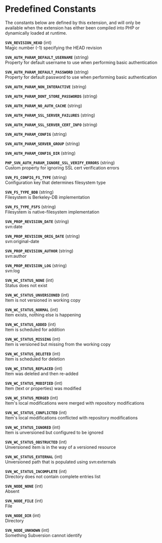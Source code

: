 Predefined Constants
====================

The constants below are defined by this extension, and will only be
available when the extension has either been compiled into PHP or
dynamically loaded at runtime.

**`SVN_REVISION_HEAD`** (<span class="type">int</span>)  
<span class="simpara"> Magic number (-1) specifying the HEAD revision
</span>

<!-- -->

**`SVN_AUTH_PARAM_DEFAULT_USERNAME`** (<span class="type">string</span>)  
<span class="simpara"> Property for default username to use when
performing basic authentication </span>

**`SVN_AUTH_PARAM_DEFAULT_PASSWORD`** (<span class="type">string</span>)  
<span class="simpara"> Property for default password to use when
performing basic authentication </span>

**`SVN_AUTH_PARAM_NON_INTERACTIVE`** (<span class="type">string</span>)  
<span class="simpara"></span>

**`SVN_AUTH_PARAM_DONT_STORE_PASSWORDS`** (<span class="type">string</span>)  
<span class="simpara"></span>

**`SVN_AUTH_PARAM_NO_AUTH_CACHE`** (<span class="type">string</span>)  
<span class="simpara"></span>

**`SVN_AUTH_PARAM_SSL_SERVER_FAILURES`** (<span class="type">string</span>)  
<span class="simpara"></span>

**`SVN_AUTH_PARAM_SSL_SERVER_CERT_INFO`** (<span class="type">string</span>)  
<span class="simpara"></span>

**`SVN_AUTH_PARAM_CONFIG`** (<span class="type">string</span>)  
<span class="simpara"></span>

**`SVN_AUTH_PARAM_SERVER_GROUP`** (<span class="type">string</span>)  
<span class="simpara"></span>

**`SVN_AUTH_PARAM_CONFIG_DIR`** (<span class="type">string</span>)  
<span class="simpara"></span>

**`PHP_SVN_AUTH_PARAM_IGNORE_SSL_VERIFY_ERRORS`** (<span class="type">string</span>)  
<span class="simpara"> Custom property for ignoring SSL cert
verification errors </span>

<!-- -->

**`SVN_FS_CONFIG_FS_TYPE`** (<span class="type">string</span>)  
<span class="simpara"> Configuration key that determines filesystem type
</span>

**`SVN_FS_TYPE_BDB`** (<span class="type">string</span>)  
<span class="simpara"> Filesystem is Berkeley-DB implementation </span>

**`SVN_FS_TYPE_FSFS`** (<span class="type">string</span>)  
<span class="simpara"> Filesystem is native-filesystem implementation
</span>

<!-- -->

**`SVN_PROP_REVISION_DATE`** (<span class="type">string</span>)  
<span class="simpara"> svn:date </span>

**`SVN_PROP_REVISION_ORIG_DATE`** (<span class="type">string</span>)  
<span class="simpara"> svn:original-date </span>

**`SVN_PROP_REVISION_AUTHOR`** (<span class="type">string</span>)  
<span class="simpara"> svn:author </span>

**`SVN_PROP_REVISION_LOG`** (<span class="type">string</span>)  
<span class="simpara"> svn:log </span>

<!-- -->

**`SVN_WC_STATUS_NONE`** (<span class="type">int</span>)  
<span class="simpara"> Status does not exist </span>

**`SVN_WC_STATUS_UNVERSIONED`** (<span class="type">int</span>)  
<span class="simpara"> Item is not versioned in working copy </span>

**`SVN_WC_STATUS_NORMAL`** (<span class="type">int</span>)  
<span class="simpara"> Item exists, nothing else is happening </span>

**`SVN_WC_STATUS_ADDED`** (<span class="type">int</span>)  
<span class="simpara"> Item is scheduled for addition </span>

**`SVN_WC_STATUS_MISSING`** (<span class="type">int</span>)  
<span class="simpara"> Item is versioned but missing from the working
copy </span>

**`SVN_WC_STATUS_DELETED`** (<span class="type">int</span>)  
<span class="simpara"> Item is scheduled for deletion </span>

**`SVN_WC_STATUS_REPLACED`** (<span class="type">int</span>)  
<span class="simpara"> Item was deleted and then re-added </span>

**`SVN_WC_STATUS_MODIFIED`** (<span class="type">int</span>)  
<span class="simpara"> Item (text or properties) was modified </span>

**`SVN_WC_STATUS_MERGED`** (<span class="type">int</span>)  
<span class="simpara"> Item's local modifications were merged with
repository modifications </span>

**`SVN_WC_STATUS_CONFLICTED`** (<span class="type">int</span>)  
<span class="simpara"> Item's local modifications conflicted with
repository modifications </span>

**`SVN_WC_STATUS_IGNORED`** (<span class="type">int</span>)  
<span class="simpara"> Item is unversioned but configured to be ignored
</span>

**`SVN_WC_STATUS_OBSTRUCTED`** (<span class="type">int</span>)  
<span class="simpara"> Unversioned item is in the way of a versioned
resource </span>

**`SVN_WC_STATUS_EXTERNAL`** (<span class="type">int</span>)  
<span class="simpara"> Unversioned path that is populated using
svn:externals </span>

**`SVN_WC_STATUS_INCOMPLETE`** (<span class="type">int</span>)  
<span class="simpara"> Directory does not contain complete entries list
</span>

<!-- -->

**`SVN_NODE_NONE`** (<span class="type">int</span>)  
<span class="simpara"> Absent </span>

**`SVN_NODE_FILE`** (<span class="type">int</span>)  
<span class="simpara"> File </span>

**`SVN_NODE_DIR`** (<span class="type">int</span>)  
<span class="simpara"> Directory </span>

**`SVN_NODE_UNKNOWN`** (<span class="type">int</span>)  
<span class="simpara"> Something Subversion cannot identify </span>
